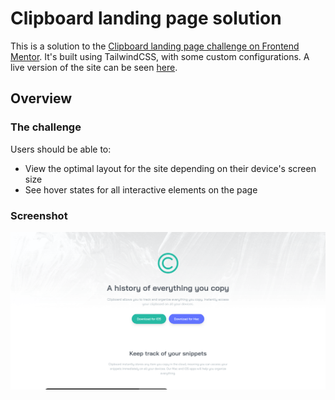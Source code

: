 # Clipboard landing page solution

This is a solution to the [Clipboard landing page challenge on Frontend Mentor](https://www.frontendmentor.io/challenges/clipboard-landing-page-5cc9bccd6c4c91111378ecb9). It's built using TailwindCSS, with some custom configurations. A live version of the site can be seen [here](https://clipboard-elyosis.netlify.app/).

## Overview

### The challenge

Users should be able to:

- View the optimal layout for the site depending on their device's screen size
- See hover states for all interactive elements on the page

### Screenshot

![Screenshot of the Clipboard landing page](./screenshot.png)
